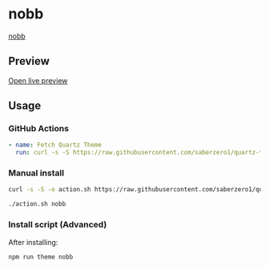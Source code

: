 # nobb

[nobb](#)

## Preview

[Open live preview](https://quartz-themes.github.io/nobb/)

## Usage

### GitHub Actions

```yaml
- name: Fetch Quartz Theme
  run: curl -s -S https://raw.githubusercontent.com/saberzero1/quartz-themes/master/action.sh | bash -s -- nobb
```

### Manual install

```bash
curl -s -S -o action.sh https://raw.githubusercontent.com/saberzero1/quartz-themes/master/action.sh

./action.sh nobb
```

### Install script (Advanced)

After installing:

```bash
npm run theme nobb
```
